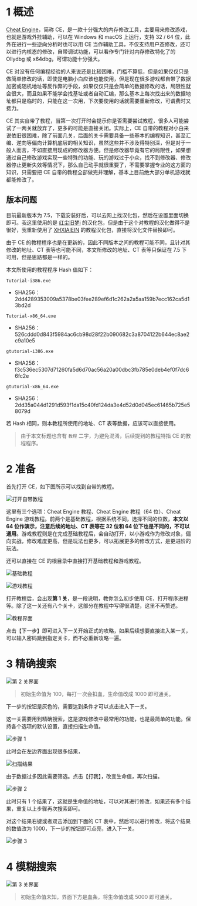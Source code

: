# 1 概述

[Cheat Engine](https://www.cheatengine.org/downloads.php)，简称 CE，是一款十分强大的内存修改工具，主要用来修改游戏，也就是游戏外挂辅助，可以在 Windows 和 macOS 上运行，支持 32 / 64 位，此外在进行一些逆向分析时也可以用 CE 当作辅助工具，不仅支持用户态修改，还可以进行内核态的修改，自带调试功能，可以看作专门针对内存修改特化了的 Ollydbg 或 x64dbg，可谓功能十分强大。

CE 对没有任何编程经验的人来说还是比较困难，门槛不算低，但是如果仅仅只是做简单修改的话，即使是电脑小白应该也能使用，但是现在很多游戏都自带了数据加密或随机地址等反作弊的手段，如果仅仅只是会简单的数据修改的话，局限性就会很大，而且如果不能学会找基址或者自动汇编，那么基本上每次找出来的数据地址都只是临时的，只能在这一次用，下次要使用的话就需要重新修改，可谓费时又费力。

CE 其实自带了教程，当第一次打开时会提示你是否需要尝试教程，很多人可能尝试了一两关就放弃了，更多的可能是直接关闭。实际上，CE 自带的教程对小白来说依旧很困难，除了前面几关，后面的关卡需要具备一些基本的编程知识，甚至汇编、逆向等偏向计算机底层的相关知识，虽然这些并不涉及得特别深，但是对于一般人而言，不如直接用现成的修改器方便。但是修改器毕竟有它的局限性，如果想通过自己修改游戏实现一些特殊的功能、玩的游戏过于小众，找不到修改器、修改器停止更新失效等情况下，那么自己动手就很重要了，不需要掌握专业的这方面的知识，只需要把 CE 自带的教程全部做完并理解，基本上目前绝大部分单机游戏就都能修改了。

## 版本问题

目前最新版本为 7.5，下载安装好后，可以去网上找汉化包，然后在设置里面切换即可。我这里使用的是 [红尘旧梦i](https://www.52pojie.cn/thread-1747598-1-1.html) 的汉化包，但是由于这个对教程的汉化做得不是很好，我重新使用了 [XHXIAIEIN](https://github.com/XHXIAIEIN/CheatEngine-Tutorial-CN) 的教程汉化包，直接将汉化文件替换即可。

由于 CE 的教程程序也是在更新的，因此不同版本之间的教程可能不同，且针对其修改的地址、CT 表等也可能不同，本文所修改的地址、CT 表等只保证在 7.5 下可用，但是思路都是一样的。

本文所使用的教程程序 Hash 值如下：

`Tutorial-i386.exe`

- SHA256：2dd4289353009a5378be03fee289ef6d1c262a2a5aa159b7ecc162ca5d13bd2d

`Tutorial-x86_64.exe`

- SHA256：526cddd0d843f5984ac6cb98d28f22b090682c3a8704122b644ec8ae2c9a10e5

`gtutorial-i386.exe`

- SHA256：f3c536ec5307d71260fa5d6d70ac56a20a00dbc3fb785e0deb4ef0f7dc66fc2e

`gtutorial-x86_64.exe`

- SHA256：2dd35a044d1291d593f1da15c40fd124da3e4d52d0d045ec61465b725e58079d

若 Hash 相同，则本教程所使用的地址、CT 表等数据，应该可以直接使用。

> 由于本文标题也含有 `教程` 二字，为避免混淆，后续提到的教程特指 CE 的教程程序。

# 2 准备

首先打开 CE，如下图所示可以找到自带的教程。

![打开自带教程](E:\ProgData\ImgCache\image-20220131111730450.png)

这里有三个选项：Cheat Engine 教程、Cheat Engine 教程（64 位）、Cheat Engine 游戏教程。前两个是基础教程，根据系统不同，选择不同的位数，**本文以 64 位作演示，注意后续的地址、CT 表等在 32 位和 64 位下也是不同的，不可以通用**。游戏教程则是在完成基础教程后，会自动打开，以小游戏作为修改对象，偏向实战，修改难度更高，但是玩法也更多，可以拓展更多的修改方式，是更进阶的玩法。

还可以直接在 CE 的根目录中直接打开基础教程和游戏教程。

![基础教程](E:\ProgData\ImgCache\image-20220131112352268.png)

![游戏教程](E:\ProgData\ImgCache\image-20220131112423465.png)

打开教程后，会出现**第 1 关**，是一段说明，教你怎么初步使用 CE，打开程序进程等。除了这一关还有八个关卡，这部分在教程中写得很清楚，这里不再赘述。

![教程界面](E:\ProgData\ImgCache\image-20221127141729719.png)

点击【下一步】即可进入下一关开始正式的攻略，如果后续想要直接进入某一关，可以输入密码跳到指定关卡，而不必重新攻略一遍。

# 3 精确搜索

![第 2 关界面](E:\ProgData\ImgCache\image-20220131113803235.png)

> 初始生命值为 100，每打一次会扣血，生命值改成 1000 即可通关。

下一步的按钮是灰色的，需要达到条件才可以点击进入下一关。

这一关需要用到精确搜索，这是游戏修改中最常用的功能，也是最简单的功能。保持各个选项的默认设置，直接扫描生命值。

![步骤 1](E:\ProgData\ImgCache\image-20220131114556197.png)

此时会在左边界面出现很多结果，

![扫描结果](E:\ProgData\ImgCache\image-20220131114740441.png)

由于数据过多因此需要筛选。点击【打我】，改变生命值，再次扫描。

![步骤 2](E:\ProgData\ImgCache\image-20220131115117056.png)

此时只有 1 个结果了，这就是生命值的地址，可以对其进行修改，如果还有多个结果，重复以上步骤再次搜索即可。

对这个结果右键或者双击添加到下面的 CT 表中，然后可以进行修改，将这个结果的数值改为 1000，下一步的按钮即可点亮，进入下一关。

![步骤 3](E:\ProgData\ImgCache\image-20220131115610925.png)

# 4 模糊搜索

![第 3 关界面](E:\ProgData\ImgCache\image-20220131115833963.png)

> 初始生命值未知，界面下方是血条，将生命值改成 5000 即可通关。
